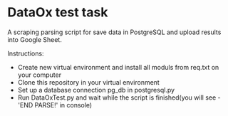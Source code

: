 # DataOx test task

A scraping parsing script for save data in PostgreSQL and upload results into Google Sheet.

Instructions:
* Create new virtual environment and install all moduls from req.txt on your computer
* Clone this repository in your virtual environment
* Set up a database connection pg_db in postgresql.py
* Run DataOxTest.py and wait while the script is finished(you will see - 'END PARSE!' in console)

